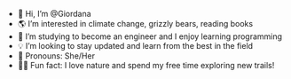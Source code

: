 - 👋 Hi, I’m @Giordana
- 🌎 I’m interested in climate change, grizzly bears, reading books
- 🌱 I’m studying to become an engineer and I enjoy learning programming
- 💡 I’m looking to stay updated and learn from the best in the field
- 🌸 Pronouns: She/Her
- 🐾🥾 Fun fact: I love nature and spend my free time exploring new trails!

